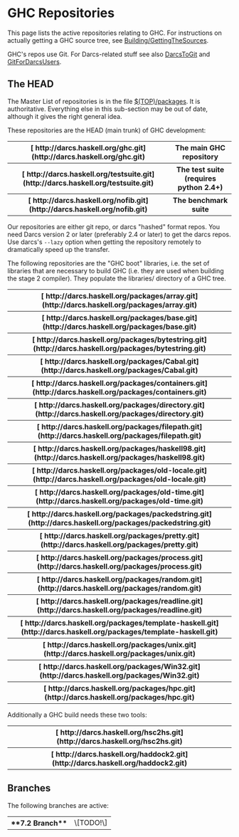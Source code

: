 # GHC Repositories


This page lists the active repositories relating to GHC.  For instructions on actually getting a GHC source tree, see [Building/GettingTheSources](building/getting-the-sources).


GHC's repos use Git.  For Darcs-related stuff see also [DarcsToGit](darcs-to-git) and [GitForDarcsUsers](git-for-darcs-users).

## The HEAD


The Master List of repositories is in the file [ $(TOP)/packages](http://darcs.haskell.org/ghc/packages).  It is authoritative.  Everything else in this sub-section may be out of date, although it gives the right general idea.


These repositories are the HEAD (main trunk) of GHC development:

<table><tr><th>[ http://darcs.haskell.org/ghc.git](http://darcs.haskell.org/ghc.git)</th>
<th>The main GHC repository
</th></tr>
<tr><th>[ http://darcs.haskell.org/testsuite.git](http://darcs.haskell.org/testsuite.git)</th>
<th>The test suite (requires python 2.4+) 
</th></tr>
<tr><th>[ http://darcs.haskell.org/nofib.git](http://darcs.haskell.org/nofib.git)</th>
<th>The benchmark suite
</th></tr></table>


Our repositories are either git repo, or darcs "hashed" format repos. You need Darcs version 2 or later (preferably 2.4 or later) to get the darcs repos. Use darcs's `--lazy` option when getting the repository remotely to dramatically speed up the transfer.


The following repositories are the "GHC boot" libraries, i.e. the set of libraries that are necessary to build GHC (i.e. they are used when building the stage 2 compiler). They populate the libraries/ directory of a GHC tree.

<table><tr><th>[ http://darcs.haskell.org/packages/array.git](http://darcs.haskell.org/packages/array.git)</th></tr>
<tr><th>[ http://darcs.haskell.org/packages/base.git](http://darcs.haskell.org/packages/base.git)</th></tr>
<tr><th>[ http://darcs.haskell.org/packages/bytestring.git](http://darcs.haskell.org/packages/bytestring.git)</th></tr>
<tr><th>[ http://darcs.haskell.org/packages/Cabal.git](http://darcs.haskell.org/packages/Cabal.git)</th></tr>
<tr><th>[ http://darcs.haskell.org/packages/containers.git](http://darcs.haskell.org/packages/containers.git)</th></tr>
<tr><th>[ http://darcs.haskell.org/packages/directory.git](http://darcs.haskell.org/packages/directory.git)</th></tr>
<tr><th>[ http://darcs.haskell.org/packages/filepath.git](http://darcs.haskell.org/packages/filepath.git)</th></tr>
<tr><th>[ http://darcs.haskell.org/packages/haskell98.git](http://darcs.haskell.org/packages/haskell98.git)</th></tr>
<tr><th>[ http://darcs.haskell.org/packages/old-locale.git](http://darcs.haskell.org/packages/old-locale.git)</th></tr>
<tr><th>[ http://darcs.haskell.org/packages/old-time.git](http://darcs.haskell.org/packages/old-time.git)</th></tr>
<tr><th>[ http://darcs.haskell.org/packages/packedstring.git](http://darcs.haskell.org/packages/packedstring.git)</th></tr>
<tr><th>[ http://darcs.haskell.org/packages/pretty.git](http://darcs.haskell.org/packages/pretty.git)</th></tr>
<tr><th>[ http://darcs.haskell.org/packages/process.git](http://darcs.haskell.org/packages/process.git)</th></tr>
<tr><th>[ http://darcs.haskell.org/packages/random.git](http://darcs.haskell.org/packages/random.git)</th></tr>
<tr><th>[ http://darcs.haskell.org/packages/readline.git](http://darcs.haskell.org/packages/readline.git)</th></tr>
<tr><th>[ http://darcs.haskell.org/packages/template-haskell.git](http://darcs.haskell.org/packages/template-haskell.git)</th></tr>
<tr><th>[ http://darcs.haskell.org/packages/unix.git](http://darcs.haskell.org/packages/unix.git)</th></tr>
<tr><th>[ http://darcs.haskell.org/packages/Win32.git](http://darcs.haskell.org/packages/Win32.git)</th></tr>
<tr><th>[ http://darcs.haskell.org/packages/hpc.git](http://darcs.haskell.org/packages/hpc.git)</th></tr></table>


Additionally a GHC build needs these two tools:

<table><tr><th>[ http://darcs.haskell.org/hsc2hs.git](http://darcs.haskell.org/hsc2hs.git)</th></tr>
<tr><th>[ http://darcs.haskell.org/haddock2.git](http://darcs.haskell.org/haddock2.git)</th></tr></table>

## Branches


The following branches are active:

<table><tr><th>**7.2 Branch**</th>
<td>
\[TODO!\]
</td></tr></table>